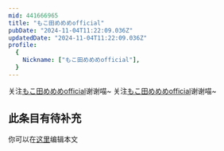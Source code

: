 ```yaml
---
mid: 441666965
title: "もこ田めめめofficial"
pubDate: "2024-11-04T11:22:09.036Z"
updatedDate: "2024-11-04T11:22:09.036Z"
profile:
  {
    Nickname: ["もこ田めめめofficial"],
  }
---
```


关注[もこ田めめめofficial](https://space.bilibili.com/441666965)谢谢喵~ 关注[もこ田めめめofficial](https://space.bilibili.com/441666965)谢谢喵~

## 此条目有待补充
你可以在[这里](https://github.com/Yuhanawa/VTuber.ICU/edit/master/src/content/v/もこ田めめめofficial/index.md)编辑本文
